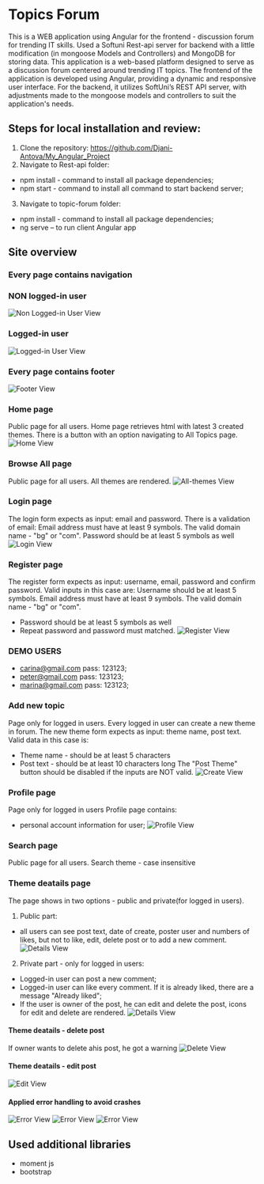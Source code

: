 # Topics Forum
This is a WEB application using Angular for the frontend - discussion forum
for trending IT skills.
Used a Softuni Rest-api server for backend with a little modification (in
mongoose Models and Controllers) and MongoDB for storing data.
This application is a web-based platform designed to serve as a discussion
forum centered around trending IT topics. The frontend of the application
is developed using Angular, providing a dynamic and responsive user
interface. For the backend, it utilizes SoftUni’s REST API server, with
adjustments made to the mongoose models and controllers to suit the
application&#39;s needs.
## Steps for local installation and review:
1. Clone the repository: https://github.com/Djani-Antova/My_Angular_Project
2. Navigate to Rest-api folder:
- npm install - command to install all package dependencies;
- npm start - command to install all command to start backend server;
3. Navigate to topic-forum folder:
- npm install - command to install all package dependencies;
- ng serve – to run client Angular app
## Site overview
### Every page contains navigation
### NON logged-in user
![Non Logged-in User View](topic-forum/src/assets/images/screenshots/header-not-logged-in.PNG "Non Logged-in User View")

### Logged-in user
![Logged-in User View](topic-forum/src/assets/images/screenshots/header-logged-in.PNG "Logged-in User View")

### Every page contains footer
![Footer View](topic-forum/src/assets/images/screenshots/footer.PNG "Footer View")

### Home page
Public page for all users. Home page retrieves html with latest 3 created themes.
There is a button with an option navigating to All Topics page.
![Home View](topic-forum/src/assets/images/screenshots/home.PNG "Home View")

### Browse All page
Public page for all users. All themes are rendered.
![All-themes View](topic-forum/src/assets/images/screenshots/all-themes.PNG "All-themes View")

### Login page

The login form expects as input: email and password.
There is a validation of email:
Email address must have at least 9 symbols. The valid domain name - &quot;bg&quot; or &quot;com&quot;.
Password should be at least 5 symbols as well
![Login View](topic-forum/src/assets/images/screenshots/login.PNG "Login View")

### Register page

The register form expects as input: username, email, password and confirm
password.
Valid inputs in this case are:
Username should be at least 5 symbols.
Email address must have at least 9 symbols. The valid domain name -
&quot;bg&quot; or &quot;com&quot;.
- Password should be at least 5 symbols as well
- Repeat password and password must matched.
![Register View](topic-forum/src/assets/images/screenshots/register.PNG "Register View")

### DEMO USERS
- carina@gmail.com pass: 123123;
- peter@gmail.com pass: 123123;
- marina@gmail.com pass: 123123;

### Add new topic
Page only for logged in users.
Every logged in user can create a new theme in forum.
The new theme form expects as input: theme name, post text.
Valid data in this case is:
- Theme name - should be at least 5 characters
- Post text - should be at least 10 characters long
The &quot;Post Theme&quot; button should be disabled if the inputs are NOT valid.
![Create View](topic-forum/src/assets/images/screenshots/create.PNG "Create View")

### Profile page
Page only for logged in users
Profile page contains:
- personal account information for user;
![Profile View](topic-forum/src/assets/images/screenshots/profile.PNG "Profile View")

### Search page
Public page for all users.
Search theme - case insensitive

### Theme deatails page
The page shows in two options - public and private(for logged in users).
1. Public part:
- all users can see post text, date of create, poster user and numbers of
likes, but not to like, edit, delete post or to add a new comment.
![Details View](topic-forum/src/assets/images/screenshots/posts-not-logged.PNG "Details View")

2. Private part - only for logged in users:
- Logged-in user can post a new comment;
- Logged-in user can like every comment. If it is already liked, there are a message &quot;Already liked&quot;;
- If the user is owner of the post, he can edit and delete the post, icons for edit and delete are rendered.
![Details View](topic-forum/src/assets/images/screenshots/posts-logged.PNG "Details View")

#### Theme deatails - delete post
If owner wants to delete ahis post, he got a warning
![Delete View](topic-forum/src/assets/images/screenshots/delete-post.PNG "Delete View")

#### Theme deatails - edit post
![Edit View](topic-forum/src/assets/images/screenshots/edit.PNG "Edit View")

#### Applied error handling to avoid crashes 
![Error View](topic-forum/src/assets/images/screenshots/error-login.PNG "Error View")
![Error View](topic-forum/src/assets/images/screenshots/error-register.PNG "Error View")
![Error View](topic-forum/src/assets/images/screenshots/error-themes.PNG "Error View")


## Used additional libraries
- moment js
- bootstrap

